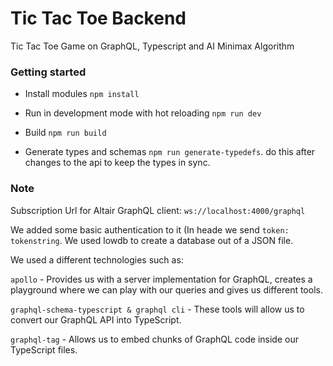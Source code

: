 # Tic Tac Toe Backend

Tic Tac Toe Game on GraphQL, Typescript and AI Minimax Algorithm

### Getting started 

- Install modules `npm install`

- Run in development mode with hot reloading `npm run dev`

- Build `npm run build`

- Generate types and schemas `npm run generate-typedefs`. do this after changes to the api to keep the types in sync.

### Note

Subscription Url for Altair GraphQL client: `ws://localhost:4000/graphql`

We added some basic authentication to it (In heade we send `token: tokenstring`. We used lowdb to create a database out of a JSON file.

We used a different technologies such as: 

`apollo` - Provides us with a server implementation for GraphQL, creates a playground where we can play with our queries and gives us different tools.

`graphql-schema-typescript & graphql cli` - These tools will allow us to convert our GraphQL API into TypeScript.

`graphql-tag` - Allows us to embed chunks of GraphQL code inside our TypeScript files.
